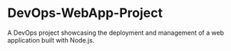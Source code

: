 # DevOps-WebApp-Project
A DevOps project showcasing the deployment and management of a web application built with Node.js.
